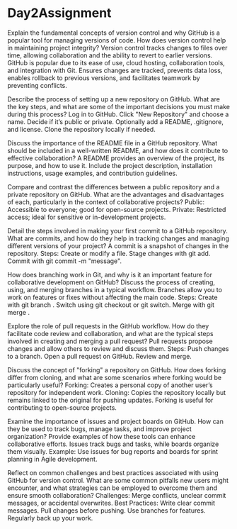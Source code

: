 # Day2Assignment
Explain the fundamental concepts of version control and why GitHub is a popular tool for managing versions of code. How does version control help in maintaining project integrity? 
Version control tracks changes to files over time, allowing collaboration and the ability to revert to earlier versions.
GitHub is popular due to its ease of use, cloud hosting, collaboration tools, and integration with Git.
Ensures changes are tracked, prevents data loss, enables rollback to previous versions, and facilitates teamwork by preventing conflicts.

Describe the process of setting up a new repository on GitHub. What are the key steps, and what are some of the important decisions you must make during this process?
Log in to GitHub.
Click "New Repository" and choose a name.
Decide if it’s public or private.
Optionally add a README, .gitignore, and license.
Clone the repository locally if needed.

Discuss the importance of the README file in a GitHub repository. What should be included in a well-written README, and how does it contribute to effective collaboration?
A README provides an overview of the project, its purpose, and how to use it.
Include the project description, installation instructions, usage examples, and contribution guidelines.

Compare and contrast the differences between a public repository and a private repository on GitHub. What are the advantages and disadvantages of each, particularly in the context of collaborative projects?
Public: Accessible to everyone; good for open-source projects.
Private: Restricted access; ideal for sensitive or in-development projects.

Detail the steps involved in making your first commit to a GitHub repository. What are commits, and how do they help in tracking changes and managing different versions of your project?
A commit is a snapshot of changes in the repository.
Steps:
Create or modify a file.
Stage changes with git add.
Commit with git commit -m "message".

How does branching work in Git, and why is it an important feature for collaborative development on GitHub? Discuss the process of creating, using, and merging branches in a typical workflow.
Branches allow you to work on features or fixes without affecting the main code.
Steps:
Create with git branch <name>.
Switch using git checkout <name> or git switch.
Merge with git merge <branch>.

Explore the role of pull requests in the GitHub workflow. How do they facilitate code review and collaboration, and what are the typical steps involved in creating and merging a pull request?
Pull requests propose changes and allow others to review and discuss them.
Steps:
Push changes to a branch.
Open a pull request on GitHub.
Review and merge.

Discuss the concept of "forking" a repository on GitHub. How does forking differ from cloning, and what are some scenarios where forking would be particularly useful?
Forking: Creates a personal copy of another user’s repository for independent work.
Cloning: Copies the repository locally but remains linked to the original for pushing updates.
Forking is useful for contributing to open-source projects.

Examine the importance of issues and project boards on GitHub. How can they be used to track bugs, manage tasks, and improve project organization? Provide examples of how these tools can enhance collaborative efforts.
Issues track bugs and tasks, while boards organize them visually.
Example: Use issues for bug reports and boards for sprint planning in Agile development.

Reflect on common challenges and best practices associated with using GitHub for version control. What are some common pitfalls new users might encounter, and what strategies can be employed to overcome them and ensure smooth collaboration?
Challenges: Merge conflicts, unclear commit messages, or accidental overwrites.
Best Practices:
Write clear commit messages.
Pull changes before pushing.
Use branches for features.
Regularly back up your work.
